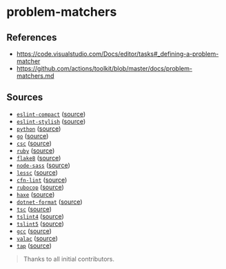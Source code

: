 # problem-matchers

## References

- https://code.visualstudio.com/Docs/editor/tasks#_defining-a-problem-matcher
- https://github.com/actions/toolkit/blob/master/docs/problem-matchers.md

## Sources

- [`eslint-compact`](./src/eslint-compact.json) ([source](https://github.com/actions/setup-node/blob/9bb7038a073441f1f0c3c33070fc1601a2638b1e/.github/eslint-compact.json))
- [`eslint-stylish`](./src/eslint-stylish.json) ([source](https://github.com/actions/setup-node/blob/9bb7038a073441f1f0c3c33070fc1601a2638b1e/.github/eslint-stylish.json))
- [`python`](./src/python.json) ([source](https://github.com/actions/setup-python/blob/60f686a14891caf7b5c205c91e1413fdb0ff1684/.github/python.json))
- [`go`](./src/go.json) ([source](https://github.com/actions/setup-go/blob/5f2246e3c526fbf853adc839e6ab87cf3f5e0225/.github/go.json))
- [`csc`](./src/csc.json) ([source](https://github.com/actions/setup-dotnet/blob/6f7ce4eb3536f395a709c8ec2bbf01c63bb129f1/.github/csc.json))
- [`ruby`](./src/ruby.json) ([source](https://github.com/qanplazas/vscode-problemMatchers/blob/1b08a894eaeec5c1a872d16817ba8216d4851a27/src/ruby/tasks.json))
- [`flake8`](./src/flake8.json) ([source](https://github.com/TrueBrain/actions-flake8/blob/9f8b5280593a9cebd77b326861e59dfc444677d2/flake8-matcher.json))
- [`node-sass`](./src/node-sass.json) ([source](https://github.com/microsoft/vscode/blob/80ccf6fd9d317a5f812f1c98c6ddd2a853ac6b32/extensions/scss/package.json))
- [`lessc`](./src/lessc.json) ([source](https://github.com/microsoft/vscode/blob/7a5bca9fafbbb23de289179be95e9c4832540c02/extensions/less/package.json))
- [`cfn-lint`](./src/cfn-lint.json) ([source](https://github.com/ScottBrenner/cfn-lint-action/blob/4e7c712c4d5e271500b8ad3d714bf09eef6e5a58/cfn-lint.json))
- [`rubocop`](./src/rubocop.json) ([source](https://github.com/rewindio/github-action-rubocop/blob/9e1f335c9527680799c2d4bc6ae144cdb745f729/rubocop-problem-matcher.json))
- [`haxe`](./src/haxe.json) ([source](https://github.com/deengames-prototypes/pattern-warrior/blob/f188558afb39db1f3e28969ff3023bbf26cb1cdf/code/.vscode/tasks.json))
- [`dotnet-format`](./src/dotnet-format.json) ([source](https://github.com/dotnet/format/issues/247))
- [`tsc`](./src/tsc.json) ([source](https://github.com/actions/setup-node/blob/9bb7038a073441f1f0c3c33070fc1601a2638b1e/.github/tsc.json))
- [`tslint4`](./src/tslint4.json) ([source](https://github.com/microsoft/vscode-tslint/blob/94595c1c0a80c3fe8fb4d20b2331040e45341cc5/tslint/package.json))
- [`tslint5`](./src/tslint5.json) ([source](https://github.com/microsoft/vscode-tslint/blob/94595c1c0a80c3fe8fb4d20b2331040e45341cc5/tslint/package.json))
- [`gcc`](./src/gcc.json) ([source](https://github.com/microsoft/vscode-cpptools/blob/acdd5ca9d21cb1dda535594bee461beb9e8a5f06/Extension/package.json))
- [`valac`](./src/valac.json) ([source](https://github.com/thiagoabreu/vala-code/blob/3b5c717ecdd0231cfa538aa8d0e44a9e6dd70e75/package.json))
- [`tap`](./src/tap.json) ([source](https://gist.github.com/mrcaron/eeb03a7777b6352eac38335ecaf1d424))


> Thanks to all initial contributors.
